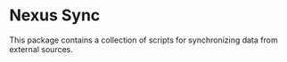 # Nexus Sync

This package contains a collection of scripts for synchronizing data from external sources.
